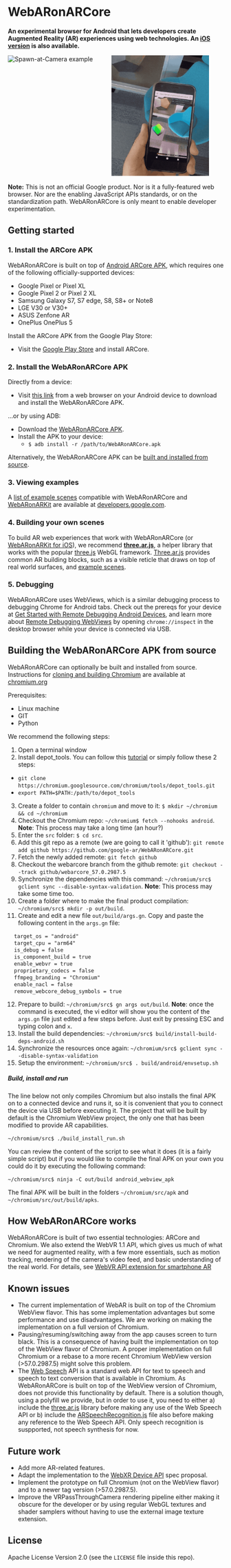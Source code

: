 # WebARonARCore

**An experimental browser for Android that lets developers create Augmented Reality (AR) experiences using web technologies. An [iOS version](https://github.com/google-ar/WebARonARKit) is also available.**

<img alt="Spawn-at-Camera example" src="https://github.com/google-ar/three.ar.js/raw/master/examples/screencaps/20170829-arcore-spawnAtCamera-1.gif" style="float: left; object-fit: cover; width: 45%; height: 20em; margin-right: 1em; "><img alt="Spawn-at-Surface example" src="https://github.com/google-ar/three.ar.js/raw/master/examples/screencaps/20170829-arcore-spawnAtSurface-1.gif" style="width: 45%; height: 20em; object-fit: cover;">

**Note:** This is not an official Google product. Nor is it a fully-featured web browser. Nor are the enabling JavaScript APIs standards, or on the standardization path. WebARonARCore is only meant to enable developer experimentation.

## Getting started
 
### <a name="InstallingTheARCoreSDK">1. Install the ARCore APK</a>

WebARonARCore is built on top of [Android ARCore APK](https://developers.google.com/ar), which requires one of the following officially-supported devices:

* Google Pixel or Pixel XL
* Google Pixel 2 or Pixel 2 XL
* Samsung Galaxy S7, S7 edge, S8, S8+ or Note8
* LGE V30 or V30+
* ASUS Zenfone AR
* OnePlus OnePlus 5

Install the ARCore APK from the Google Play Store:

* Visit the [Google Play Store](https://play.google.com/store/apps/details?id=com.google.ar.core) and install ARCore.

### <a name="InstallTheWebARonARCoreAPK">2. Install the WebARonARCore APK</a>

Directly from a device: 

* Visit [this link](https://github.com/google-ar/WebARonARCore/raw/webarcore_57.0.2987.5/apk/WebARonARCore.apk) from a web browser on your Android device to download and install the WebARonARCore APK.

...or by using ADB:

* Download the [WebARonARCore APK](https://github.com/google-ar/WebARonARCore/raw/webarcore_57.0.2987.5/apk/WebARonARCore.apk). 
* Install the APK to your device:
  * `$ adb install -r /path/to/WebARonARCore.apk`

Alternatively, the WebARonARCore APK can be [built and installed from source](#BuildingFromSource).

### <a name="ViewingExamples">3. Viewing examples</a>
A [list of example scenes](https://developers.google.com/ar/develop/web/getting-started#examples) compatible with WebARonARCore and [WebARonARKit](https://github.com/google-ar/WebARonARKit) are available at [developers.google.com](https://developers.google.com/ar/develop/web/getting-started#examples).

### <a name="BuildingScenes">4. Building your own scenes</a>
To build AR web experiences that work with WebARonARCore (or [WebARonARKit for iOS](https://github.com/google-ar/WebARonARKit)), we recommend **[three.ar.js](https://github.com/google-ar/three.ar.js)**, a helper library that works with the popular [three.js](http://threejs.org) WebGL framework. [Three.ar.js](https://github.com/google-ar/three.ar.js) provides common AR building blocks, such as a visible reticle that draws on top of real world surfaces, and [example scenes](https://github.com/google-ar/three.ar.js#examples).

### <a name="debugging">5. Debugging</a>

WebARonARCore uses WebViews, which is a similar debugging process to debugging Chrome for Android tabs. Check out the prereqs for your device at [Get Started with Remote Debugging Android Devices](https://developers.google.com/web/tools/chrome-devtools/remote-debugging/), and learn more about [Remote Debugging WebViews](https://developers.google.com/web/tools/chrome-devtools/remote-debugging/webviews#open_a_webview_in_devtools) by opening `chrome://inspect` in the desktop browser while your device is connected via USB.

## <a name="BuildingFromSource">Building the WebARonARCore APK from source</a>

WebARonARCore can optionally be built and installed from source. Instructions for [cloning and building Chromium](https://www.chromium.org/developers/how-tos/android-build-instructions) are available at [chromium.org](https://www.chromium.org/developers/how-tos/android-build-instructions)

Prerequisites:

* Linux machine
* GIT
* Python

We recommend the following steps:

1. Open a terminal window
2. Install depot_tools. You can follow this [tutorial](https://commondatastorage.googleapis.com/chrome-infra-docs/flat/depot_tools/docs/html/depot_tools_tutorial.html#_setting_up) or simply follow these 2 steps:
  * `git clone https://chromium.googlesource.com/chromium/tools/depot_tools.git`
  * `export PATH=$PATH:/path/to/depot_tools`
3. Create a folder to contain `chromium` and move to it: `$ mkdir ~/chromium && cd ~/chromium`
4. Checkout the Chromium repo: `~/chromium$ fetch --nohooks android`. **Note**: This process may take a long time (an hour?)
5. Enter the `src` folder: `$ cd src`.
6. Add this git repo as a remote (we are going to call it 'github'): `git remote add github https://github.com/google-ar/WebARonARCore.git`
7. Fetch the newly added remote: `git fetch github`
8. Checkout the webarcore branch from the github remote: `git checkout --track github/webarcore_57.0.2987.5`
9. Synchronize the dependencies with this command: `~/chromium/src$ gclient sync --disable-syntax-validation`. **Note**: This process may take some time too.
10. Create a folder where to make the final product compilation: `~/chromium/src$ mkdir -p out/build`.
11. Create and edit a new file `out/build/args.gn`. Copy and paste the following content in the `args.gn` file:
```
  target_os = "android"
  target_cpu = "arm64"
  is_debug = false
  is_component_build = true
  enable_webvr = true
  proprietary_codecs = false
  ffmpeg_branding = "Chromium"
  enable_nacl = false
  remove_webcore_debug_symbols = true
```
12. Prepare to build: `~/chromium/src$ gn args out/build`. **Note**: once the command is executed, the vi editor will show you the content of the `args.gn` file just edited a few steps before. Just exit by pressing ESC and typing colon and `x`.
13. Install the build dependencies: `~/chromium/src$ build/install-build-deps-android.sh`
14. Synchronize the resources once again: `~/chromium/src$ gclient sync --disable-syntax-validation`
15. Setup the environment: `~/chromium/src$ . build/android/envsetup.sh`

##### Build, install and run

The line below not only compiles Chromium but also installs the final APK on to a connected device and runs it, so it is convenient that you to connect the device via USB before executing it. The project that will be built by default is the Chromium WebView project, the only one that has been modified to provide AR capabilities.
```
~/chromium/src$ ./build_install_run.sh
```
You can review the content of the script to see what it does (it is a fairly simple script) but if you would like to compile the final APK on your own you could do it by executing the following command:
```
~/chromium/src$ ninja -C out/build android_webview_apk
```

The final APK will be built in the folders `~/chromium/src/apk` and `~/chromium/src/out/build/apks`.

## <a name="HowWebARonARCoreWorks">How WebARonARCore works</a>

WebARonARCore is built of two essential technologies: ARCore and Chromium. We also extend the WebVR 1.1 API, which gives us much of what we need for augmented reality, with a few more essentials, such as motion tracking, rendering of the camera's video feed, and basic understanding of the real world. For details, see [WebVR API extension for smartphone AR](https://github.com/google-ar/three.ar.js/blob/master/webvr_ar_extension.md)

## <a name="KnownIssues">Known issues</a>
* The current implementation of WebAR is built on top of the Chromium WebView flavor. This has some implementation advantages but some performance and use disadvantages. We are working on making the implementation on a full version of Chromium.
* Pausing/resuming/switching away from the app causes screen to turn black. This is a consequence of having built the implementation on top of the WebView flavor of Chromium. A proper implementation on full Chromium or a rebase to a more recent Chromium WebView version (>57.0.2987.5) might solve this problem.
* The [Web Speech](https://dvcs.w3.org/hg/speech-api/raw-file/tip/speechapi.html) API is a standard web API for text to speech and speech to text conversion that is available in Chromium. As WebARonARCore is built on top of the WebView version of Chromium, does not provide this functionality by default. There is a solution though, using a polyfill we provide, but in order to use it, you need to either a) include the [three.ar.js](https://github.com/google-ar/three.ar.js) library before making any use of the Web Speech API or b) include the [ARSpeechRecognition.js](https://github.com/google-ar/three.ar.js/blob/master/src/ARSpeechRecognition.js) file also before making any reference to the Web Speech API. Only speech recognition is suspported, not speech synthesis for now.

## <a name="FutureWork">Future work</a>
* Add more AR-related features.
* Adapt the implementation to the [WebXR Device API](https://github.com/immersive-web/webxr) spec proposal.
* Implement the prototype on full Chromium (not on the WebView flavor) and to a newer tag version (>57.0.2987.5).
* Improve the VRPassThroughCamera rendering pipeline either making it obscure for the developer or by using regular WebGL textures and shader samplers without having to use the external image texture extension.

## <a name="License">License</a>
Apache License Version 2.0 (see the `LICENSE` file inside this repo).

